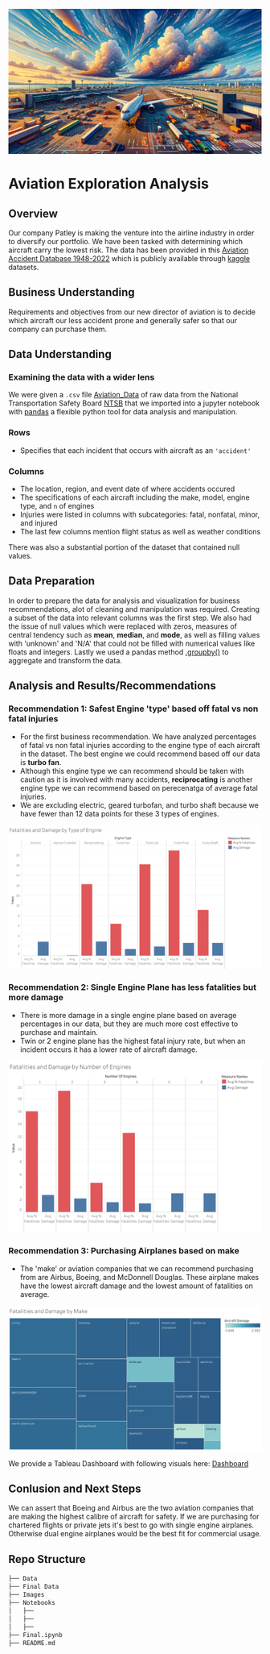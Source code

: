 ![Alt text](Images/airplane_readme_final.png)
# Aviation Exploration Analysis
## Overview
Our company Patley is making the venture into the airline industry in order to diversify our portfolio. We have been tasked with determining which aircraft carry the lowest risk. The data has been provided in this [Aviation Accident Database 1948-2022](https://www.kaggle.com/datasets/khsamaha/aviation-accident-database-synopses) which is publicly available through [kaggle](https://www.kaggle.com/) datasets.  
## Business Understanding
Requirements and objectives from our new director of aviation is to decide which aircraft our less accident prone and generally safer so that our company can purchase them.
## Data Understanding
### Examining the data with a wider lens
We were given a `.csv` file [Aviation_Data](https://github.com/pyamin1878/Airline_DS_Project/blob/main/Data/Aviation_Data.csv) of raw data from the National Transportation Safety Board [NTSB](https://www.ntsb.gov/Pages/AviationQueryv2.aspx) that we imported into a jupyter notebook with [pandas](https://pandas.pydata.org/) a flexible python tool for data analysis and manipulation. 
### Rows
- Specifies that each incident that occurs with aircraft as an `'accident'` 
### Columns
- The location, region, and event date of where accidents occured
- The specifications of each aircraft including the make, model, engine type, and `n` of engines
- Injuries were listed in columns with subcategories: fatal, nonfatal, minor, and injured
- The last few columns mention flight status as well as weather conditions

There was also a substantial portion of the dataset that contained null values. 
## Data Preparation
In order to prepare the data for analysis and visualization for business recommendations, alot of cleaning and manipulation was required. Creating a subset of the data into relevant columns was the first step. We also had the issue of null values which were replaced with zeros, measures of central tendency such as **mean**, **median**, and **mode**, as well as filling values with 'unknown' and 'N/A' that could not be filled with numerical values like floats and integers. Lastly we used a pandas method [.groupby()](https://pandas.pydata.org/docs/reference/api/pandas.DataFrame.groupby.html) to aggregate and transform the data.
## Analysis and Results/Recommendations
### Recommendation 1: Safest Engine 'type' based off fatal vs non fatal injuries
- For the first business recommendation. We have analyzed percentages of fatal vs non fatal injuries according to the engine type of each aircraft in the dataset. The best engine we could recommend based off our data is **turbo fan**. 
- Although this engine type we can recommend should be taken with caution as it is involved with many accidents, **reciprocating** is another engine type we can recommend based on perecenatga of average fatal injuries.  
- We are excluding electric, geared turbofan, and turbo shaft because we have fewer than 12 data points for these 3 types of engines. 

![Alt text](Images/final_engine_bar_type.png)
### Recommendation 2: Single Engine Plane has less fatalities but more damage
- There is more damage in a single engine plane based on average percentages in our data, but they are much more cost effective to purchase and maintain. 
- Twin or 2 engine plane has the highest fatal injury rate, but when an incident occurs it has a lower rate of aircraft damage.

![Alt text](Images/final_image__number_engines_bar.png)
### Recommendation 3: Purchasing Airplanes based on make
- The 'make' or aviation companies that we can recommend purchasing from are Airbus, Boeing, and McDonnell Douglas. These airplane makes have the lowest aircraft damage and the lowest amount of fatalities on average.

![Alt text](Images/final_make_treemap.png)

We provide a Tableau Dashboard with following visuals here: [Dashboard](https://public.tableau.com/app/profile/shelley.w8788/viz/AirlineProj2/Dashboard2)

## Conlusion and Next Steps
We can assert that Boeing and Airbus are the two aviation companies that are making the highest calibre of aircraft for safety. If we are purchasing for chartered flights or private jets it's best to go with single engine airplanes. Otherwise dual engine airplanes would be the best fit for commercial usage.
## Repo Structure
```
├── Data
├── Final Data
├── Images
├── Notebooks
│   ├──
│   ├── 
│   ├── 
├── Final.ipynb
├── README.md
```